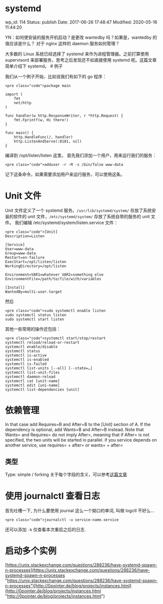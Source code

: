 # systemd


wp_id: 114
Status: publish
Date: 2017-06-26 17:48:47
Modified: 2020-05-16 11:44:20


YN：如何使安装的服务开机启动？是更改 wantedby 吗？如果是，wantedby 的值应该是什么？ 对于 nginx 这样的 daemon 服务如何管理？


大多数的 Linux 系统已经选择了 systemd 来作为进程管理器。之前打算使用 supervisord 来部署服务，思考之后发现还不如直接使用 systemd 呢。这篇文章简单介绍下 systemd。 # 例子

我们从一个例子开始，比如说我们有如下的 go 程序：

```
<pre class="code">package main

import (
    fmt
    net/http
)

func handler(w http.ResponseWriter, r *http.Request) {
    fmt.Fprintf(w, Hi there!)
}

func main() {
    http.HandleFunc(/, handler)
    http.ListenAndServe(:8181, nil)
}
```

编译到 /opt/listen/listen 这里。 首先我们添加一个用户，用来运行我们的服务：

```
<pre class="code">adduser -r -M -s /bin/false www-data
```

记下这条命令，如果需要添加用户来运行服务，可以使用这条。 





# Unit 文件

Unit 文件定义了一个 systemd 服务。`/usr/lib/systemd/system/` 存放了系统安装的软件的 unit 文件，`/etc/systemd/system/` 存放了系统自带的服务的 unit 文件。 我们编辑 /etc/systemd/system/listen.service 文件： 

```
<pre class="code">[Unit]
Description=Listen

[Service]
User=www-data
Group=www-data
Restart=on-failure
ExecStart=/opt/listen/listen
WorkingDirectory=/opt/listen

Environment=VAR1=whatever VAR2=something else
EnvironmentFile=/path/to/file/with/variables

[Install]
WantedBy=multi-user.target
```

然后

```
<pre class="code">sudo systemctl enable listen
sudo systemctl status listen
sudo systemctl start listen
```

其他一些常用的操作还包括：

```
<pre class="code">systemctl start/stop/restart    
systemctl reload/reload-or-restart  
systemctl enable/disable    
systemctl status    
systemctl is-active 
systemctl is-enabled
systemctl is-failed
systemctl list-units [--all] [--state=…]    
systemctl list-unit-files
systemctl daemon-reload 
systemctl cat [unit-name]   
systemctl edit [uni-name]
systemctl list-dependencies [unit]
```







# 依赖管理

In that case add Requires=B and After=B to the [Unit] section of A. If the dependency is optional, add Wants=B and After=B instead. Note that Wants= and Requires= do not imply After=, meaning that if After= is not specified, the two units will be started in parallel. if you service depends on another service, use requires= + after= or wants= + after= 

## 类型

Type: simple / forking 关于每个字段的含义，可以参考[这篇文章](https://www.digitalocean.com/community/tutorials/understanding-systemd-units-and-unit-files "https://www.digitalocean.com/community/tutorials/understanding-systemd-units-and-unit-files")





# 使用 journalctl 查看日志

首先吐槽一下, 为什么要使用 journal 这么一个拗口的单词, 叫做 logctl 不好么… 

```
<pre class="code">journalctl -u service-name.service
```

还可以添加 `-b` 仅查看本次重启之后的日志. 



# 启动多个实例

[https://unix.stackexchange.com/questions/288236/have-systemd-spawn-n-processes](https://unix.stackexchange.com/questions/288236/have-systemd-spawn-n-processes "https://unix.stackexchange.com/questions/288236/have-systemd-spawn-n-processes")[http://0pointer.de/blog/projects/instances.html](http://0pointer.de/blog/projects/instances.html "http://0pointer.de/blog/projects/instances.html")